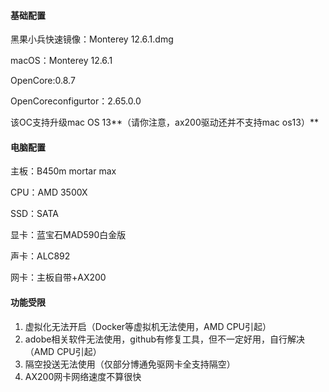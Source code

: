 #### 基础配置

黑果小兵快速镜像：Monterey 12.6.1.dmg

macOS：Monterey 12.6.1

OpenCore:0.8.7

OpenCoreconfigurtor：2.65.0.0

该OC支持升级mac OS 13**（请你注意，ax200驱动还并不支持mac os13）**



#### 电脑配置

主板：B450m mortar max

CPU：AMD 3500X

SSD：SATA

显卡：蓝宝石MAD590白金版

声卡：ALC892

网卡：主板自带+AX200



#### 功能受限

1. 虚拟化无法开启（Docker等虚拟机无法使用，AMD CPU引起）
2. adobe相关软件无法使用，github有修复工具，但不一定好用，自行解决（AMD CPU引起）
3. 隔空投送无法使用（仅部分博通免驱网卡全支持隔空）
4. AX200网卡网络速度不算很快
